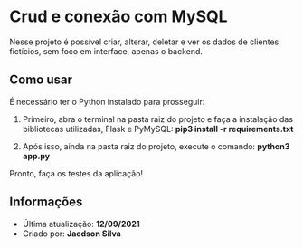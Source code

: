 # Crud e conexão com MySQL

Nesse projeto é possível criar, alterar, deletar e ver os dados de clientes fictícios, sem foco em interface, apenas o backend.

## Como usar

É necessário ter o Python instalado para prosseguir:

1. Primeiro, abra o terminal na pasta raiz do projeto e faça a instalação das bibliotecas utilizadas, Flask e PyMySQL: **pip3 install -r requirements.txt**

2. Após isso, ainda na pasta raiz do projeto, execute o comando: **python3 app.py**

Pronto, faça os testes da aplicação!

## Informações

- Última atualização: **12/09/2021**
- Criado por: **Jaedson Silva**